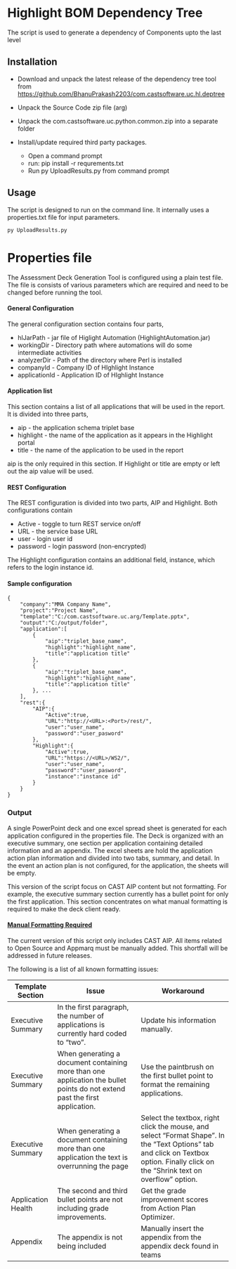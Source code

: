# Highlight BOM Dependency Tree
The script is used to generate a dependency of Components upto the last level  

## Installation
* Download and unpack the latest release of the dependency tree tool from https://github.com/BhanuPrakash2203/com.castsoftware.uc.hl.deptree
   
* Unpack the Source Code zip file (arg)
* Unpack the com.castsoftware.uc.python.common.zip into a separate folder
* Install/update required third party packages. 
    * Open a command prompt 
    * run: pip install -r requrements.txt
    * Run py UploadResults.py from command prompt

## Usage
The script is designed to run on the command line. It internally uses a properties.txt file for input parameters.

    py UploadResults.py 

# Properties file
The Assessment Deck Generation Tool is configured using a plain test file.  The file is consists of various parameters which are required and need to be changed before running the tool.  
#### General Configuration
The general configuration section contains four parts,  
* hlJarPath - jar file of Higlight Automation (HighlightAutomation.jar)
* workingDir - Directory path where automations will do some intermediate activities
* analyzerDir - Path of the directory where Perl is installed
* companyId - Company ID of HIghlight Instance
* applicationId - Application ID of HIghlight Instance

#### Application list
This section contains a list of all applications that will be used in the report.  It is divided into three parts,  
* aip - the application schema triplet base
* highlight - the name of the application as it appears in the Highlight portal
* title - the name of the application to be used in the report

aip is the only required in this section.  If Highlight or title are empty or left out the aip value will be used.

#### REST Configuration
The REST configuration is divided into two parts, AIP and Highlight.  Both configurations contain 
* Active - toggle to turn REST service on/off
* URL - the service base URL 
* user - login user id
* password - login password (non-encrypted)

The Highlight configuration contains an additional field, instance, which refers to the login instance id.

#### Sample configuration

    {
        "company":"MMA Company Name",
        "project":"Project Name",
        "template":"C:/com.castsoftware.uc.arg/Template.pptx",
        "output":"C:/output/folder",
        "application":[
            {
                "aip":"triplet_base_name",
                "highlight":"highlight_name",
                "title":"application title"
            },
            {
                "aip":"triplet_base_name",
                "highlight":"highlight_name",
                "title":"application title"
            }, ...
        ],
        "rest":{
            "AIP":{
                "Active":true,
                "URL":"http://<URL>:<Port>/rest/",
                "user":"user_name",
                "password":"user_pasword"
            },
            "Highlight":{
                "Active":true,
                "URL":"https://<URL>/WS2/",
                "user":"user_name",
                "password":"user_pasword",
                "instance":"instance id"
            }
        }
    }


### Output
A single PowerPoint deck and one excel spread sheet is generated for each application configured in the properties file. The Deck is organized with an executive summary, one section per application containing detailed information and an appendix.  The excel sheets are hold the application action plan information and divided into two tabs, summary, and detail.  In the event an action plan is not configured, for the application, the sheets will be empty.    

This version of the script focus on CAST AIP content but not formatting.  For example, the executive summary section currently has a bullet point for only the first application.  This section concentrates on what manual formatting is required to make the deck client ready.  

#### <ins>Manual Formatting Required</ins>
The current version of this script only includes CAST AIP.  All items related to Open Source and Appmarq must be manually added.  This shortfall will be addressed in future releases. 

The following is a list of all known formatting issues:  

| Template Section | Issue | Workaround |
| -----------------| ----- | ---------- |
| Executive Summary | In the first paragraph, the number of applications is currently hard coded to “two”.  | Update his information manually. |
| Executive Summary | When generating a document containing more than one application the bullet points do not extend past the first application. | Use the paintbrush on the first bullet point to format the remaining applications. |
| Executive Summary | When generating a document containing more than one application the text is overrunning the page  | Select the textbox, right click the mouse, and select “Format Shape”.  In the “Text Options” tab and click on Textbox option.  Finally click on the “Shrink text on overflow” option. |
| Application Health | The second and third bullet points are not including grade improvements.  | Get the grade improvement scores from Action Plan Optimizer.  |
| Appendix | The appendix is not being included  | Manually insert the appendix from the appendix deck found in teams |


